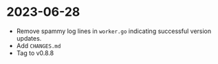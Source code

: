 # 2023-06-28
- Remove spammy log lines in `worker.go` indicating successful version updates.
- Add `CHANGES.md`
- Tag to v0.8.8
